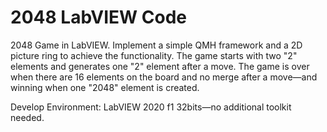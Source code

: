 # 2048 LabVIEW Code
2048 Game in LabVIEW. Implement a simple QMH framework and a 2D picture ring to achieve the functionality. The game starts with two "2" elements and generates one "2" element after a move. The game is over when there are 16 elements on the board and no merge after a move—and winning when one "2048" element is created. 

Develop Environment: LabVIEW 2020 f1 32bits—no additional toolkit needed.  
